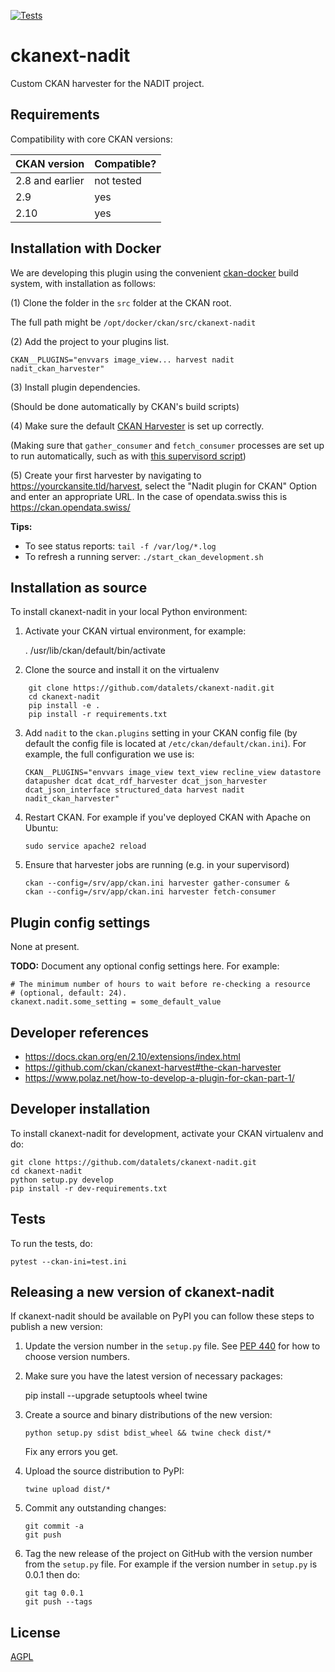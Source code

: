 [![Tests](https://git.fhgr.ch/resto/ckanext-nadit/badges/main/pipeline.svg)](https://git.fhgr.ch/resto/ckanext-nadit/)

# ckanext-nadit

Custom CKAN harvester for the NADIT project.

## Requirements

Compatibility with core CKAN versions:

| CKAN version    | Compatible? |
|-----------------|-------------|
| 2.8 and earlier | not tested  |
| 2.9             | yes         |
| 2.10            | yes         |

## Installation with Docker

We are developing this plugin using the convenient 
[ckan-docker](https://github.com/datalets/ckan-docker) 
build system, with installation as follows:

(1) Clone the folder in the `src` folder at the CKAN root. 

The full path might be `/opt/docker/ckan/src/ckanext-nadit`

(2) Add the project to your plugins list.

`CKAN__PLUGINS="envvars image_view... harvest nadit nadit_ckan_harvester"`

(3) Install plugin dependencies. 

(Should be done automatically by CKAN's build scripts)

(4) Make sure the default [CKAN Harvester](https://github.com/ckan/ckanext-harvest#ckanext-harvest---remote-harvesting-extension) is set up correctly.

(Making sure that `gather_consumer` and `fetch_consumer` processes are set up to run automatically, such as with [this supervisord script](https://github.com/datalets/ckan-docker/blob/766accecf7538ad6344620c75a526325723d0695/ckan/setup/consumers.conf))

(5) Create your first harvester by navigating to https://yourckansite.tld/harvest, select the "Nadit plugin for CKAN" Option and enter an appropriate URL. In the case of opendata.swiss this is https://ckan.opendata.swiss/

**Tips:**

- To see status reports: `tail -f /var/log/*.log`
- To refresh a running server: `./start_ckan_development.sh`

## Installation as source

To install ckanext-nadit in your local Python environment:

1. Activate your CKAN virtual environment, for example:

     . /usr/lib/ckan/default/bin/activate

2. Clone the source and install it on the virtualenv

```
    git clone https://github.com/datalets/ckanext-nadit.git
    cd ckanext-nadit
    pip install -e .
	pip install -r requirements.txt
```

3. Add `nadit` to the `ckan.plugins` setting in your CKAN
   config file (by default the config file is located at
   `/etc/ckan/default/ckan.ini`). For example, the full 
   configuration we use is:

   `CKAN__PLUGINS="envvars image_view text_view recline_view datastore datapusher dcat dcat_rdf_harvester dcat_json_harvester dcat_json_interface structured_data harvest nadit nadit_ckan_harvester"`

4. Restart CKAN. For example if you've deployed CKAN with Apache on Ubuntu:

   `sudo service apache2 reload`

5. Ensure that harvester jobs are running (e.g. in your supervisord)
   ```
   ckan --config=/srv/app/ckan.ini harvester gather-consumer &
   ckan --config=/srv/app/ckan.ini harvester fetch-consumer
   ```

## Plugin config settings

None at present.

**TODO:** Document any optional config settings here. For example:

	# The minimum number of hours to wait before re-checking a resource
	# (optional, default: 24).
	ckanext.nadit.some_setting = some_default_value


## Developer references

- https://docs.ckan.org/en/2.10/extensions/index.html
- https://github.com/ckan/ckanext-harvest#the-ckan-harvester
- https://www.polaz.net/how-to-develop-a-plugin-for-ckan-part-1/

## Developer installation

To install ckanext-nadit for development, activate your CKAN virtualenv and
do:

    git clone https://github.com/datalets/ckanext-nadit.git
    cd ckanext-nadit
    python setup.py develop
    pip install -r dev-requirements.txt


## Tests

To run the tests, do:

    pytest --ckan-ini=test.ini


## Releasing a new version of ckanext-nadit

If ckanext-nadit should be available on PyPI you can follow these steps to publish a new version:

1. Update the version number in the `setup.py` file. See [PEP 440](http://legacy.python.org/dev/peps/pep-0440/#public-version-identifiers) for how to choose version numbers.

2. Make sure you have the latest version of necessary packages:

    pip install --upgrade setuptools wheel twine

3. Create a source and binary distributions of the new version:

       python setup.py sdist bdist_wheel && twine check dist/*

   Fix any errors you get.

4. Upload the source distribution to PyPI:

       twine upload dist/*

5. Commit any outstanding changes:

       git commit -a
       git push

6. Tag the new release of the project on GitHub with the version number from
   the `setup.py` file. For example if the version number in `setup.py` is
   0.0.1 then do:

       git tag 0.0.1
       git push --tags

## License

[AGPL](https://www.gnu.org/licenses/agpl-3.0.en.html)
